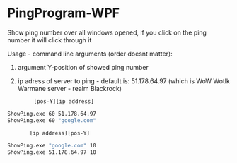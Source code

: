 # PingProgram-WPF
Show ping number over all windows opened, if you click on the ping number it will click through it

Usage - command line arguments (order doesnt matter):
1. argument Y-position of showed ping number
2. ip adress of server to ping - default is: 51.178.64.97 (which is WoW Wotlk Warmane server - realm Blackrock)

            [pos-Y][ip address]
```cmd
ShowPing.exe 60 51.178.64.97
ShowPing.exe 60 "google.com"
```
           [ip address][pos-Y]
```cmd
ShowPing.exe "google.com" 10
ShowPing.exe 51.178.64.97 10
```
